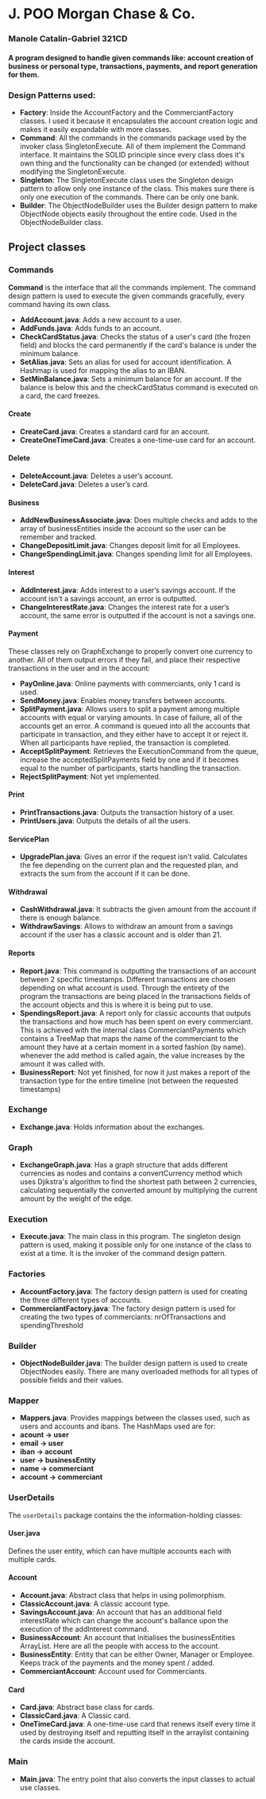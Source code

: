 
# J. POO Morgan Chase & Co.
 ### Manole Catalin-Gabriel 321CD
 #### A program designed to handle given commands like: account creation of business or personal type, transactions, payments, and report generation for them.

### Design Patterns used:

- **Factory**: Inside the AccountFactory and the CommerciantFactory classes. I used it because it encapsulates
                the account creation logic and makes it easily expandable with more classes.
- **Command**: All the commands in the commands package used by the invoker class SingletonExecute.
                All of them implement the Command interface. It maintains the SOLID principle since every class
                does it's own thing and the functionality can be changed (or extended) without modifying the SingletonExecute.
- **Singleton**: The SingletonExecute class uses the Singleton design pattern to allow only one instance of the class.
                This makes sure there is only one execution of the commands. There can be only one bank.
- **Builder**: The ObjectNodeBuilder uses the Builder design pattern to make ObjectNode objects easily
                throughout the entire code. Used in the ObjectNodeBuilder class.
## Project classes

### Commands

**Command** is the interface that all the commands implement. The command design pattern is used to execute the given commands gracefully, every command having its own class.

- **AddAccount.java**: Adds a new account to a user.
- **AddFunds.java**: Adds funds to an account.
- **CheckCardStatus.java**: Checks the status of a user's card (the frozen field) and blocks the card permanently if the card's balance is under the minimum balance.
- **SetAlias.java**: Sets an alias for used for account identification. A Hashmap is used for mapping the alias to an IBAN.
- **SetMinBalance.java**: Sets a minimum balance for an account. If the balance is below this and the checkCardStatus command is executed on a card, the card freezes.

#### **Create**
- **CreateCard.java**: Creates a standard card for an account.
- **CreateOneTimeCard.java**: Creates a one-time-use card for an account.

#### **Delete**
- **DeleteAccount.java**: Deletes a user’s account.
- **DeleteCard.java**: Deletes a user’s card.

#### **Business**
- **AddNewBusinessAssociate.java**: Does multiple checks and adds to the array of businessEntities inside the account so the user can be remember and tracked.
- **ChangeDepositLimit.java**: Changes deposit limit for all Employees.
- **ChangeSpendingLimit.java**: Changes spending limit for all Employees.


#### **Interest**
- **AddInterest.java**: Adds interest to a user’s savings account. If the account isn't a savings account, an error is outputted.
- **ChangeInterestRate.java**: Changes the interest rate for a user’s account, the same error is outputted if the account is not a savings one.

#### **Payment**
These classes rely on GraphExchange to properly convert one currency to another. All of them output errors if they fail, and place their respective transactions in the user and in the account:
- **PayOnline.java**: Online payments with commerciants, only 1 card is used.
- **SendMoney.java**: Enables money transfers between accounts.
- **SplitPayment.java**: Allows users to split a payment among multiple accounts with equal or varying amounts. In case of failure, all of the accounts get an error. A command is queued into all the accounts that participate in transaction, and they either have to accept it or reject it. When all participants have replied, the transaction is completed.
- **AcceptSplitPayment**: Retrieves the ExecutionCommand from the queue, increase the acceptedSplitPayments field by one and if it becomes equal to the number of participants, starts handling the transaction. 
- **RejectSplitPayment**: Not yet implemented.

#### **Print**
- **PrintTransactions.java**: Outputs the transaction history of a user.
- **PrintUsers.java**: Outputs the details of all the users.

#### **ServicePlan**
- **UpgradePlan.java**: Gives an error if the request isn't valid. Calculates the fee depending on the current plan and the requested plan, and extracts the sum from the account if it can be done.

#### **Withdrawal**
- **CashWithdrawal.java**: It subtracts the given amount from the account if there is enough balance.
- **WithdrawSavings**: Allows to withdraw an amount from a savings account if the user has a classic account and is older than 21.

#### **Reports**
- **Report.java**: This command is outputting the transactions of an account between 2 specific timestamps. Different transactions are chosen depending on what account is used. Through the entirety of the program the transactions are being placed in the transactions fields of the account objects and this is where it is being put to use.
- **SpendingsReport.java**: A report only for classic accounts that outputs the transactions and how much has been spent on every commerciant. This is achieved with the internal class CommerciantPayments which contains a TreeMap that maps the name of the commerciant to the amount they have at a certain moment in a sorted fashion (by name). whenever the add method is called again, the value increases by the amount it was called with.
- **BusinessReport**: Not yet finished, for now it just makes a report of the transaction type for the entire timeline (not between the requested timestamps)

### Exchange

- **Exchange.java**: Holds information about the exchanges.

### Graph

- **ExchangeGraph.java**: Has a graph structure that adds different currencies as nodes and contains a convertCurrency method which uses Djikstra's algorithm to find the shortest path between 2 currencies, calculating sequentially the converted amount by multiplying the current amount by the weight of the edge.

### Execution

- **Execute.java**: The main class in this program. The singleton design pattern is used, making it possible only for one instance of the class to exist at a time. It is the invoker of the command design pattern.


### Factories

- **AccountFactory.java**: The factory design pattern is used for creating the three different types of accounts.
- **CommerciantFactory.java**: The factory design pattern is used for creating the two types of commerciants: nrOfTransactions and spendingThreshold

### **Builder**
- **ObjectNodeBuilder.java**: The builder design pattern is used to create ObjectNodes easily. There are many overloaded methods for all types of possible fields and their values.

### Mapper

- **Mappers.java**: Provides mappings between the classes used, such as users and accounts and ibans. The HashMaps used are for: 
- **acount -> user**
- **email -> user**
- **iban -> account**
- **user -> businessEntity**
- **name -> commerciant**
- **account -> commerciant**

### UserDetails

The `userDetails` package contains the the information-holding classes:

#### **User.java**
Defines the user entity, which can have multiple accounts each with multiple cards.

#### **Account**
- **Account.java**: Abstract class that helps in using polimorphism.
- **ClassicAccount.java**: A classic account type.
- **SavingsAccount.java**: An account that has an additional field interestRate which can change the account's ballance upon the execution of the addInterest command.
- **BusinessAccount**: An account that initialises the businessEntities ArrayList. Here are all the people with access to the account.
- **BusinessEntity**: Entity that can be either Owner, Manager or Employee. Keeps track of the payments and the money spent / added.
- **CommerciantAccount**: Account used for Commerciants.

#### **Card**
- **Card.java**: Abstract base class for cards.
- **ClassicCard.java**: A Classic card.
- **OneTimeCard.java**: A one-time-use card that renews itself every time it used by destroying itself and reputting itself in the arraylist containing the cards inside the account.

### Main

- **Main.java**: The entry point that also converts the input classes to actual use classes.